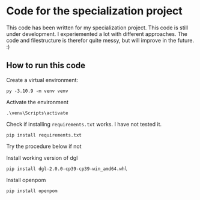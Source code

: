 # Code for the specialization project

This code has been written for my specialization project. This code is still under development. I experiemented a lot with different approaches. The code and filestructure is therefor quite messy, but will improve in the future. :)

## How to run this code

Create a virtual environment:

```py -3.10.9 -m venv venv```

Activate the environment 

```.\venv\Scripts\activate```

Check if installing `requirements.txt` works. I have not tested it. 

```pip install requirements.txt```

Try the procedure below if not

Install working version of dgl

```pip install dgl-2.0.0-cp39-cp39-win_amd64.whl```

Install openpom

```pip install openpom```


